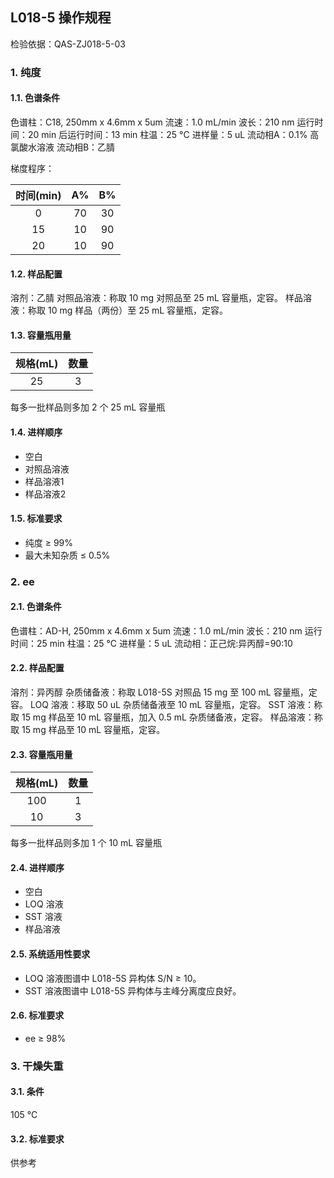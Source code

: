 ## L018-5 操作规程

检验依据：QAS-ZJ018-5-03

### 1. 纯度

#### 1.1. 色谱条件

色谱柱：C18, 250mm x 4.6mm x 5um
流速：1.0 mL/min
波长：210 nm
运行时间：20 min
后运行时间：13 min
柱温：25 °C
进样量：5 uL
流动相A：0.1% 高氯酸水溶液
流动相B：乙腈

梯度程序：

| 时间(min) |  A%   |  B%   |
| :-------: | :---: | :---: |
|     0     |  70   |  30   |
|    15     |  10   |  90   |
|    20     |  10   |  90   |

#### 1.2. 样品配置

溶剂：乙腈
对照品溶液：称取 10 mg 对照品至 25 mL 容量瓶，定容。
样品溶液：称取 10 mg 样品（两份）至 25 mL 容量瓶，定容。

#### 1.3. 容量瓶用量

| 规格(mL) | 数量  |
| :------: | :---: |
|    25    |   3   |

每多一批样品则多加 2 个 25 mL 容量瓶

#### 1.4. 进样顺序

+ 空白
+ 对照品溶液
+ 样品溶液1
+ 样品溶液2

#### 1.5. 标准要求

+ 纯度 &ge; 99%
+ 最大未知杂质 &le; 0.5%

### 2. ee

#### 2.1. 色谱条件

色谱柱：AD-H, 250mm x 4.6mm x 5um
流速：1.0 mL/min
波长：210 nm
运行时间：25 min
柱温：25 °C
进样量：5 uL
流动相：正己烷:异丙醇=90:10

#### 2.2. 样品配置

溶剂：异丙醇
杂质储备液：称取 L018-5S 对照品 15 mg 至 100 mL 容量瓶，定容。
LOQ 溶液：移取 50 uL 杂质储备液至 10 mL 容量瓶，定容。
SST 溶液：称取 15 mg 样品至 10 mL 容量瓶，加入 0.5 mL 杂质储备液，定容。
样品溶液：称取 15 mg 样品至 10 mL 容量瓶，定容。

#### 2.3. 容量瓶用量

| 规格(mL) | 数量  |
| :------: | :---: |
|   100    |   1   |
|    10    |   3   |

每多一批样品则多加 1 个 10 mL 容量瓶

#### 2.4. 进样顺序

+ 空白
+ LOQ 溶液
+ SST 溶液
+ 样品溶液

#### 2.5. 系统适用性要求

+ LOQ 溶液图谱中 L018-5S 异构体 S/N &ge; 10。
+ SST 溶液图谱中 L018-5S 异构体与主峰分离度应良好。

#### 2.6. 标准要求

+ ee &ge; 98%

### 3. 干燥失重

#### 3.1. 条件

105 °C

#### 3.2. 标准要求

供参考
